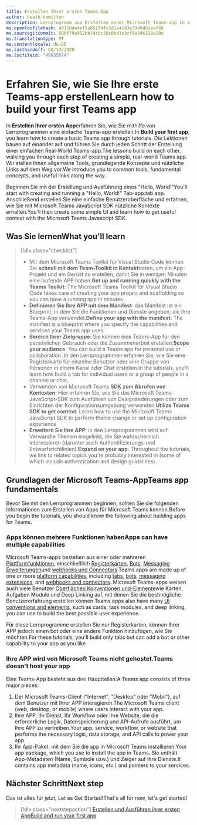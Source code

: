 ```yaml
---
title: Erstellen Ihrer ersten Teams-App
author: heath-hamilton
description: Lernprogramm zum Erstellen einer Microsoft Teams-app in einer realen Welt
ms.openlocfilehash: 4915dde4ef5a852f4fc5d1e4c83e3349db2eaf6b
ms.sourcegitcommit: 80bf79a952bb14cbc38c0bd1e3cf8a346158e28e
ms.translationtype: MT
ms.contentlocale: de-DE
ms.lasthandoff: 08/13/2020
ms.locfileid: "46655674"
---
```

# <a name="learn-how-to-build-your-first-teams-app"></a><span data-ttu-id="5499d-103">Erfahren Sie, wie Sie Ihre erste Teams-app erstellen</span><span class="sxs-lookup"><span data-stu-id="5499d-103">Learn how to build your first Teams app</span></span>

<span data-ttu-id="5499d-104">In **Erstellen Ihrer ersten App**erfahren Sie, wie Sie mithilfe von Lernprogrammen eine einfache Teams-app erstellen.</span><span class="sxs-lookup"><span data-stu-id="5499d-104">In **Build your first app**, you learn how to create a basic Teams app through tutorials.</span></span> <span data-ttu-id="5499d-105">Die Lektionen bauen auf einander auf und führen Sie durch jeden Schritt der Erstellung einer einfachen Real-World Teams-app.</span><span class="sxs-lookup"><span data-stu-id="5499d-105">The lessons build on each other, walking you through each step of creating a simple, real-world Teams app.</span></span> <span data-ttu-id="5499d-106">Wir stellen Ihnen allgemeine Tools, grundlegende Konzepte und nützliche Links auf dem Weg vor.</span><span class="sxs-lookup"><span data-stu-id="5499d-106">We introduce you to common tools, fundamental concepts, and useful links along the way.</span></span>

<span data-ttu-id="5499d-107">Beginnen Sie mit der Erstellung und Ausführung eines "Hello, World!"</span><span class="sxs-lookup"><span data-stu-id="5499d-107">You'll start with creating and running a "Hello, World!"</span></span> <span data-ttu-id="5499d-108">Tab-app.</span><span class="sxs-lookup"><span data-stu-id="5499d-108">tab app.</span></span> <span data-ttu-id="5499d-109">Anschließend erstellen Sie eine einfache Benutzeroberfläche und erfahren, wie Sie mit Microsoft Teams JavaScript SDK nützliche Kontexte erhalten.</span><span class="sxs-lookup"><span data-stu-id="5499d-109">You'll then create some simple UI and learn how to get useful context with the Microsoft Teams Javascript SDK.</span></span>

## <a name="what-youll-learn"></a><span data-ttu-id="5499d-110">Was Sie lernen</span><span class="sxs-lookup"><span data-stu-id="5499d-110">What you'll learn</span></span>

> [!div class="checklist"]
  >
  > - <span data-ttu-id="5499d-111">Mit dem Microsoft Teams Toolkit für Visual Studio Code können Sie **schnell mit dem Team-Toolkit in Kontakt**treten, um ein App-Projekt und ein Gerüst zu erstellen, damit Sie in wenigen Minuten eine laufende APP haben.</span><span class="sxs-lookup"><span data-stu-id="5499d-111">**Get up and running quickly with the Teams Toolkit**: The Microsoft Teams Toolkit for Visual Studio Code takes care of creating your app project and scaffolding so you can have a running app in minutes.</span></span>
  > - <span data-ttu-id="5499d-112">**Definieren Sie Ihre APP mit dem Manifest**: das Manifest ist ein Blueprint, in dem Sie die Funktionen und Dienste angeben, die ihre Teams-App verwendet.</span><span class="sxs-lookup"><span data-stu-id="5499d-112">**Define your app with the manifest**: The manifest is a blueprint where you specify the capabilities and services your Teams app uses.</span></span>
  > - <span data-ttu-id="5499d-113">**Bereich Ihrer Zielgruppe**: Sie können eine Teams-App für den persönlichen Gebrauch oder die Zusammenarbeit erstellen.</span><span class="sxs-lookup"><span data-stu-id="5499d-113">**Scope your audience**: You can build a Teams app for personal use or collaboration.</span></span> <span data-ttu-id="5499d-114">In den Lernprogrammen erfahren Sie, wie Sie eine Registerkarte für einzelne Benutzer oder eine Gruppe von Personen in einem Kanal oder Chat erstellen.</span><span class="sxs-lookup"><span data-stu-id="5499d-114">In the tutorials, you'll learn how build a tab for individual users or a group of people in a channel or chat.</span></span>
  > - <span data-ttu-id="5499d-115">Verwenden von Microsoft Teams **SDK zum Abrufen von Kontexten**: Hier erfahren Sie, wie Sie das Microsoft Teams-JavaScript-SDK zum Ausführen von Designänderungen oder zum Einrichten der Konfigurationsumgebung verwenden.</span><span class="sxs-lookup"><span data-stu-id="5499d-115">**Utilize Teams SDK to get context**: Learn how to use the Microsoft Teams JavaScript SDK to perform theme change or set up configuration experience</span></span>  
  > - <span data-ttu-id="5499d-116">**Erweitern Sie Ihre APP**: in den Lernprogrammen wird auf Verwandte Themen eingelinkt, die Sie wahrscheinlich interessieren (darunter auch Authentifizierungs-und Entwurfsrichtlinien).</span><span class="sxs-lookup"><span data-stu-id="5499d-116">**Expand on your app**: Throughout the tutorials, we link to related topics you're probably interested in (some of which include authentication and design guidelines).</span></span>

## <a name="teams-app-fundamentals"></a><span data-ttu-id="5499d-117">Grundlagen der Microsoft Teams-App</span><span class="sxs-lookup"><span data-stu-id="5499d-117">Teams app fundamentals</span></span>

<span data-ttu-id="5499d-118">Bevor Sie mit den Lernprogrammen beginnen, sollten Sie die folgenden Informationen zum Erstellen von Apps für Microsoft Teams kennen.</span><span class="sxs-lookup"><span data-stu-id="5499d-118">Before you begin the tutorials, you should know the following about building apps for Teams.</span></span>

### <a name="apps-can-have-multiple-capabilities"></a><span data-ttu-id="5499d-119">Apps können mehrere Funktionen haben</span><span class="sxs-lookup"><span data-stu-id="5499d-119">Apps can have multiple capabilities</span></span>

<span data-ttu-id="5499d-120">Microsoft Teams-apps bestehen aus einer oder mehreren [Plattformfunktionen](../capabilities-overview.md), einschließlich [Registerkarten](../doc-links/what-are-tabs.md), [Bots](../doc-links/what-are-bots.md ), [Messaging Erweiterungen](../doc-links/what-are-messaging-extensions.md)und [webhooks und Connectors](../doc-links/what-are-webhooks-and-connectors.md).</span><span class="sxs-lookup"><span data-stu-id="5499d-120">Teams apps are made up of one or more [platform capabilities](../capabilities-overview.md), including [tabs](../doc-links/what-are-tabs.md), [bots](../doc-links/what-are-bots.md ), [messaging extensions](../doc-links/what-are-messaging-extensions.md), and [webhooks and connectors](../doc-links/what-are-webhooks-and-connectors.md).</span></span> <span data-ttu-id="5499d-121">Microsoft Teams-apps weisen auch viele Benutzer [Oberflächen Konventionen und-Elemente](../doc-links/teams-ui-conventions.md)wie Karten, Aufgaben Module und Deep Linking auf, mit denen Sie die bestmögliche Benutzererfahrung erstellen können.</span><span class="sxs-lookup"><span data-stu-id="5499d-121">Teams apps also have many [UI conventions and elements](../doc-links/teams-ui-conventions.md), such as cards, task modules, and deep linking, you can use to build the best possible user experience.</span></span>

<span data-ttu-id="5499d-122">Für diese Lernprogramme erstellen Sie nur Registerkarten, können Ihrer APP jedoch einen bot oder eine andere Funktion hinzufügen, wie Sie möchten.</span><span class="sxs-lookup"><span data-stu-id="5499d-122">For these tutorials, you'll build only tabs but can add a bot or other capability to your app as you like.</span></span>

### <a name="teams-doesnt-host-your-app"></a><span data-ttu-id="5499d-123">Ihre APP wird von Microsoft Teams nicht gehostet.</span><span class="sxs-lookup"><span data-stu-id="5499d-123">Teams doesn't host your app</span></span>  

<span data-ttu-id="5499d-124">Eine Teams-App besteht aus drei Hauptteilen:</span><span class="sxs-lookup"><span data-stu-id="5499d-124">A Teams app consists of three major pieces:</span></span>

1. <span data-ttu-id="5499d-125">Der Microsoft Teams-Client ("Internet", "Desktop" oder "Mobil"), auf dem Benutzer mit Ihrer APP interagieren.</span><span class="sxs-lookup"><span data-stu-id="5499d-125">The Microsoft Teams client (web, desktop, or mobile) where users interact with your app.</span></span>
1. <span data-ttu-id="5499d-126">Ihre APP, Ihr Dienst, Ihr Workflow oder Ihre Website, die die erforderliche Logik, Datenspeicherung und API-Aufrufe ausführt, um Ihre APP zu vertreiben.</span><span class="sxs-lookup"><span data-stu-id="5499d-126">Your app, service, workflow, or website that performs the necessary logic, data storage, and API calls to power your app.</span></span>
1. <span data-ttu-id="5499d-127">Ihr App-Paket, mit dem Sie die app in Microsoft Teams installieren.</span><span class="sxs-lookup"><span data-stu-id="5499d-127">Your app package, which you use to install the app in Teams.</span></span> <span data-ttu-id="5499d-128">Sie enthält App-Metadaten (Name, Symbole usw.) und Zeiger auf ihre Dienste.</span><span class="sxs-lookup"><span data-stu-id="5499d-128">It contains app metadata (name, icons, etc.) and pointers to your services.</span></span>

## <a name="next-step"></a><span data-ttu-id="5499d-129">Nächster Schritt</span><span class="sxs-lookup"><span data-stu-id="5499d-129">Next step</span></span>

<span data-ttu-id="5499d-130">Das ist alles für jetzt, Let es Get Started!</span><span class="sxs-lookup"><span data-stu-id="5499d-130">That's all for now, let's get started!</span></span>

> [!div class="nextstepaction"]
> [<span data-ttu-id="5499d-131">Erstellen und Ausführen ihrer ersten App</span><span class="sxs-lookup"><span data-stu-id="5499d-131">Build and run your first app</span></span>](build-and-run-with-toolkit.md)
